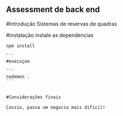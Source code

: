 ## Assessment de back end 

#Introdução 
Sistemas de reservas de quadras


#instalação 
instale as dependencias 

````
npm install 

```
#execuçao

```
nodemon . 
```


#Considerações finais
  
Cassio, passa um negocio mais dificil! 